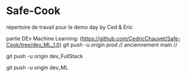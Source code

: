 
# Safe-Cook
répertoire de travail pour le demo day by Ced & Eric


partie DEv Machine Learning:
(https://github.com/CedricChauvet/Safe-Cook/tree/dev_ML_1.0)
git push -u origin prod // anciennement main //

git push -u origin dev_FullStack

git push -u origin dev_ML

